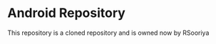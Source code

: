 Android Repository
==================

This repository is a cloned repository and is owned now by RSooriya
